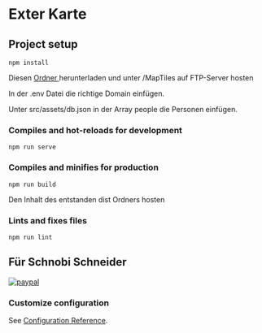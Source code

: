 # Exter Karte

## Project setup
```
npm install
```
Diesen
  <a href="https://hahnefamily-my.sharepoint.com/:f:/g/personal/kenneth_olsen-family_de/EjyN-YBY6hlHmOV3nKF1m1gBM5T0928dhkZ4vUw_cCSmow?e=sNc8r1">
    Ordner
  </a>
herunterladen und unter /MapTiles auf FTP-Server hosten

In der .env Datei die richtige Domain einfügen.

Unter src/assets/db.json in der Array people die Personen einfügen.

### Compiles and hot-reloads for development
```
npm run serve
```

### Compiles and minifies for production
```
npm run build
```
Den Inhalt des entstanden dist Ordners hosten


### Lints and fixes files
```
npm run lint
```

## Für Schnobi Schneider
<p>
  <a href="https://www.paypal.me/Kongonauten">
      <img src="https://www.paypalobjects.com/en_US/i/btn/btn_donateCC_LG.gif" alt="paypal">
  </a>
</p>

### Customize configuration
See [Configuration Reference](https://cli.vuejs.org/config/).
